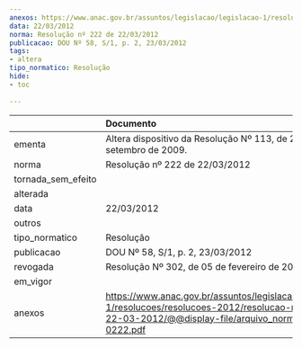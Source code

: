 ```yaml
---
anexos: https://www.anac.gov.br/assuntos/legislacao/legislacao-1/resolucoes/resolucoes-2012/resolucao-no-222-de-22-03-2012/@@display-file/arquivo_norma/RA2012-0222.pdf
data: 22/03/2012
norma: Resolução nº 222 de 22/03/2012
publicacao: DOU Nº 58, S/1, p. 2, 23/03/2012
tags:
- altera
tipo_normatico: Resolução
hide: 
- toc 
 
---
```


|                    | Documento                                                                                                                                                       |
|:-------------------|:----------------------------------------------------------------------------------------------------------------------------------------------------------------|
| ementa             | Altera dispositivo da Resolução Nº 113, de 22 de setembro de 2009.                                                                                              |
| norma              | Resolução nº 222 de 22/03/2012                                                                                                                                  |
| tornada_sem_efeito |                                                                                                                                                                 |
| alterada           |                                                                                                                                                                 |
| data               | 22/03/2012                                                                                                                                                      |
| outros             |                                                                                                                                                                 |
| tipo_normatico     | Resolução                                                                                                                                                       |
| publicacao         | DOU Nº 58, S/1, p. 2, 23/03/2012                                                                                                                                |
| revogada           | Resolução Nº 302, de 05 de fevereiro de 2014                                                                                                                    |
| em_vigor           |                                                                                                                                                                 |
| anexos             | https://www.anac.gov.br/assuntos/legislacao/legislacao-1/resolucoes/resolucoes-2012/resolucao-no-222-de-22-03-2012/@@display-file/arquivo_norma/RA2012-0222.pdf |